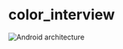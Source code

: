 # color_interview
![Android architecture](https://developer.android.com/topic/libraries/architecture/images/final-architecture.png)
